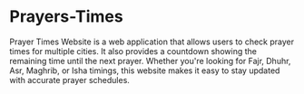 # Prayers-Times
 Prayer Times Website is a web application that allows users to check prayer times for multiple cities. It also provides a countdown showing the remaining time until the next prayer. Whether you're looking for Fajr, Dhuhr, Asr, Maghrib, or Isha timings, this website makes it easy to stay updated with accurate prayer schedules.
